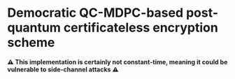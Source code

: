 # Democratic QC-MDPC-based post-quantum certificateless encryption scheme


**:warning: This implementation is certainly not constant-time, meaning it could be vulnerable to side-channel attacks :warning:**